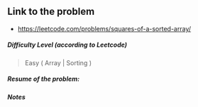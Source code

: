 ## Link to the problem
 
 - https://leetcode.com/problems/squares-of-a-sorted-array/
 
##### Difficulty Level (according to Leetcode)
 
 > Easy ( Array | Sorting )
 
##### Resume of the problem:



##### Notes
  